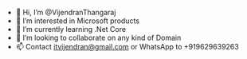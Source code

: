 - 👋 Hi, I’m @VijendranThangaraj
- 👀 I’m interested in Microsoft products
- 🌱 I’m currently learning .Net Core
- 💞️ I’m looking to collaborate on any kind of Domain
- 📫 Contact itvijendran@gmail.com or WhatsApp to +919629639263

<!---
VijendranThangaraj/VijendranThangaraj is a ✨ special ✨ repository because its `README.md` (this file) appears on your GitHub profile.
You can click the Preview link to take a look at your changes.
--->
